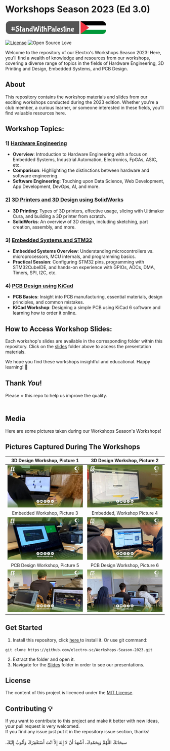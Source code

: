 # Workshops Season 2023 (Ed 3.0)
[![StandWithPalestineBadgeBordered](https://raw.githubusercontent.com/saedyousef/StandWithPalestine/main/badges/flat/bordered/StandWithPalestine.svg)](https://techforpalestine.org/learn-more)

[![License](https://img.shields.io/badge/License-MIT-blue.svg)](LICENSE)
![Open Source Love](https://badges.frapsoft.com/os/v1/open-source.svg?v=102)


Welcome to the repository of our Electro's Workshops Season 2023! Here, you'll find a wealth of knowledge and resources from our workshops, covering a diverse range of topics in the fields of Hardware Engineering, 3D Printing and Design, Embedded Systems, and PCB Design.

## About
This repository contains the workshop materials and slides from our exciting workshops conducted during the 2023 edition. Whether you're a club member, a curious learner, or someone interested in these fields, you'll find valuable resources here.


## Workshop Topics:

### 1) [Hardware Engineering](Slides/electro_sc_hardware_engineering_workshop.pdf)
   - **Overview**: Introduction to Hardware Engineering with a focus on Embedded Systems, Industrial Automation, Electronics, FpGAs, ASIC, etc.
   - **Comparison**: Highlighting the distinctions between hardware and software engineering.
   - **Software Engineering**: Touching upon Data Science, Web Development, App Development, DevOps, AI, and more.

### 2) [3D Printers and 3D Design using SolidWorks](Slides/electro_sc_3d_printers_tech_workshop.pdf)
   - **3D Printing**: Types of 3D printers, effective usage, slicing with Ultimaker Cura, and building a 3D printer from scratch.
   - **SolidWorks**: An overview of 3D design, including sketching, part creation, assembly, and more.

### 3) [Embedded Systems and STM32](Slides/electro_sc_embedded_stm32_workshop.pdf)
   - **Embedded Systems Overview**: Understanding microcontrollers vs. microprocessors, MCU internals, and programming basics.
   - **Practical Session**: Configuring STM32 pins, programming with STM32CubeIDE, and hands-on experience with GPIOs, ADCs, DMA, Timers, SPI, I2C, etc.

### 4) [PCB Design using KiCad](Slides/electro_sc_pcb_design_kicad_workshop.pdf)
   - **PCB Basics**: Insight into PCB manufacturing, essential materials, design principles, and common mistakes.
   - **KiCad Workshop**: Designing a simple PCB using KiCad 6 software and learning how to order it online.

<!--
## External Resources:

To enhance your learning experience, make sure to explore the external resources linked below:

1. **Hardware Engineering and Software Development**: [link](link)
2. **3D Printing and Design**: [link](link)
3. **Embedded Systems and STM32 Programming**: [link](link)
4. **PCB Design Principles and KiCad Tutorials**: [link](link)

Feel free to dive into these external resources to deepen your understanding and further develop your skills in the respective workshop topics.
-->

## How to Access Workshop Slides:

Each workshop's slides are available in the corresponding folder within this repository. Click on the [slides](Slides) folder above to access the presentation materials.

We hope you find these workshops insightful and educational. Happy learning! 🚀


## Thank _You_!
Please :star: this repo to help us improve the quality.
<br><br>


## Media
Here are some pictures taken during our Workshops Season's Workshops!

## Pictures Captured During The Workshops
3D Design Workshop, Picture 1           | 3D Design Workshop, Picture 2
:---------------------:|:------------------:
![image](RepoImages/1.jpg) | ![image](RepoImages/2.jpg)
Embedded Workshop, Picture 3         |  Embedded, Workshop Picture 4
![image](RepoImages/3.jpg) | ![image](RepoImages/4.jpg)
PCB Design Workshop, Picture 5         |  PCB Design Workshop, Picture 6
![image](RepoImages/5.jpg) | ![image](RepoImages/6.jpg)


## Get Started

1. Install this repository, click <a href="https://github.com/electro-sc/Workshops-Season-2023/archive/master.zip"> here </a> to install it. Or use git command:
```bach
git clone https://github.com/electro-sc/Workshops-Season-2023.git
```
2. Extract the folder and open it.
3. Navigate for the [Slides](Slides) folder in order to see our presentations.
<!-- 4. Navigate for the [external_resources](external_resources) folder in order to dive into more deep knowlege.-->


## License
The content of this project is licenced under the [MIT License](LICENSE).

## Contributing 💡
If you want to contribute to this project and make it better with new ideas, your pull request is very welcomed.<br>
If you find any issue just put it in the repository issue section, thanks!<br><br>
.سبحَانَكَ اللَّهُمَّ وَبِحَمْدِكَ، أَشْهَدُ أَنْ لا إِلهَ إِلأَ انْتَ أَسْتَغْفِرُكَ وَأَتْوبُ إِلَيْكَ
